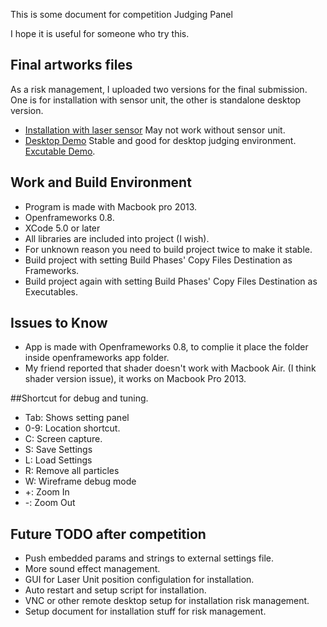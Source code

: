 This is some document for competition Judging Panel

I hope it is useful for someone who try this.



## Final artworks files
As a risk management, I uploaded two versions for the final submission. One is for installation with sensor unit, the other is standalone desktop version.

 - [Installation with laser sensor](https://github.com/fladdict/devart-template/tree/master/project_code/openframeworks/TheGiantMap) May not work without sensor unit. 
 - [Desktop Demo](https://github.com/fladdict/devart-template/tree/master/project_code/openframeworks/TheGiantMap_without_sensor) Stable and good for desktop judging environment. [Excutable Demo](https://dl.dropboxusercontent.com/u/262233/the_giant_map_executable_desktop_standalone.zip).


## Work and Build Environment
 - Program is made with Macbook pro 2013.
 - Openframeworks 0.8.
 - XCode 5.0 or later
 - All libraries are included into project (I wish).
 - For unknown reason you need to build project twice to make it stable.
  - Build project with setting Build Phases' Copy Files Destination as Frameworks.
  - Build project again with setting Build Phases' Copy Files Destination as Executables.

## Issues to Know

 - App is made with Openframeworks 0.8, to complie it place the folder inside openframeworks app folder.
 - My friend reported that shader doesn't work with Macbook Air. (I think shader version issue), it works on Macbook Pro 2013.
 
 
##Shortcut for debug and tuning.
 
  - Tab: Shows setting panel
  - 0-9: Location shortcut.
  - C: Screen capture.
  - S: Save Settings
  - L: Load Settings
  - R: Remove all particles
  - W: Wireframe debug mode
  - +: Zoom In
  - -: Zoom Out


## Future TODO after competition
 
 - Push embedded params and strings to external settings file.
 - More sound effect management.
 - GUI for Laser Unit position configulation for installation.
 - Auto restart and setup script for installation.
 - VNC or other remote desktop setup for installation risk management.
 - Setup document for installation stuff for risk management.
